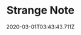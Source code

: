 ---
templateKey: blog-post
featuredpost: false
date: 2020-03-01T03:43:43.711Z
featuredimage: /img/quest_bg3.png
imgBg: quest_bg3
title: Strange Note
description: You found a note barely legible asking you to bring "may-pal serrup" to the "seecrit wuds".
reward: Bear's Knowledge
tags:
  - Mail after reading Secret Note #23 Enter the Secret Woods between 6am and 7pm with Maple Syrup in inventory to trigger a cutscene.
---